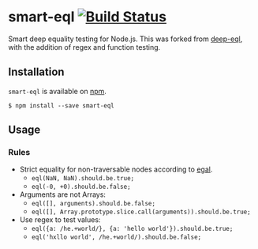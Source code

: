 # smart-eql [![Build Status](https://travis-ci.org/Nordstrom/smart-eql.svg?branch=master)](https://travis-ci.org/Nordstrom/smart-eql)
Smart deep equality testing for Node.js.  This was forked from [deep-eql](https://github.com/chaijs/deep-eql), with the
addition of regex and function testing.

## Installation

`smart-eql` is available on [npm](http://npmjs.org).

    $ npm install --save smart-eql

## Usage

### Rules

- Strict equality for non-traversable nodes according to [egal](http://wiki.ecmascript.org/doku.php?id=harmony:egal).
  - `eql(NaN, NaN).should.be.true;`
  - `eql(-0, +0).should.be.false;`
- Arguments are not Arrays:
  - `eql([], arguments).should.be.false;`
  - `eql([], Array.prototype.slice.call(arguments)).should.be.true;`
- Use regex to test values:
  - `eql({a: /he.+world/}, {a: 'hello world'}).should.be.true;`
  - `eql('hxllo world', /he.+world/).should.be.false;`
